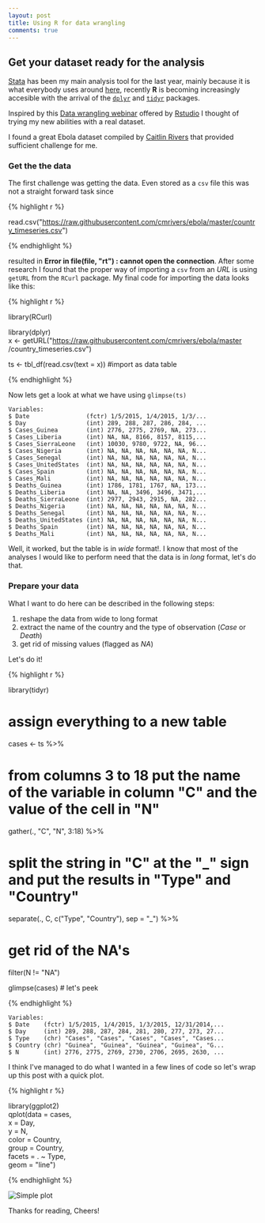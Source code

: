 ```yaml
---
layout: post
title: Using R for data wrangling
comments: true
---
```

## Get your dataset ready for the analysis

[Stata](www.stata.com) has been my main analysis tool for the last year, mainly because it is what everybody uses around [here](http://healthmgt.upei.ca/), recently **R** is becoming increasingly accesible with the arrival of the [`dplyr`](http://cran.rstudio.com/web/packages/dplyr/vignettes/introduction.html) and [`tidyr`](http://cran.r-project.org/web/packages/tidyr/vignettes/tidy-data.html) packages.

Inspired by this [Data wrangling webinar](https://github.com/rstudio/webinars/blob/master/2015-01/wrangling-webinar.pdf) offered by [Rstudio](www.rstudio.com) I thought of trying my new abilities with a real dataset.

I found a great Ebola dataset compiled by [Caitlin Rivers](https://github.com/cmrivers/ebola) that provided sufficient challenge for me.

### Get the the data

The first challenge was getting the data. Even stored as a `csv` file this was not a straight forward task since 

{% highlight r %}

read.csv("https://raw.githubusercontent.com/cmrivers/ebola/master/country_timeseries.csv")

{% endhighlight %}	

resulted in **Error in file(file, "rt") : cannot open the connection**. After some research I found that the proper way of importing a `csv` from an *URL* is using `getURL` from the `RCurl` package. My final code for importing the data looks like this:

{% highlight r %}


library(RCurl)  

library(dplyr)  
x <- getURL("https://raw.githubusercontent.com/cmrivers/ebola/master
/country_timeseries.csv")    

ts <- tbl_df(read.csv(text = x))  #import as data table  

{% endhighlight %}	

Now lets get a look at what we have using `glimpse(ts)`

	Variables:  
	$ Date                (fctr) 1/5/2015, 1/4/2015, 1/3/...  
	$ Day                 (int) 289, 288, 287, 286, 284, ...  
	$ Cases_Guinea        (int) 2776, 2775, 2769, NA, 273...  
	$ Cases_Liberia       (int) NA, NA, 8166, 8157, 8115,...  
	$ Cases_SierraLeone   (int) 10030, 9780, 9722, NA, 96...  
	$ Cases_Nigeria       (int) NA, NA, NA, NA, NA, NA, N...  
	$ Cases_Senegal       (int) NA, NA, NA, NA, NA, NA, N...  
	$ Cases_UnitedStates  (int) NA, NA, NA, NA, NA, NA, N...  
	$ Cases_Spain         (int) NA, NA, NA, NA, NA, NA, N...  
	$ Cases_Mali          (int) NA, NA, NA, NA, NA, NA, N...  
	$ Deaths_Guinea       (int) 1786, 1781, 1767, NA, 173...  
	$ Deaths_Liberia      (int) NA, NA, 3496, 3496, 3471,...  
	$ Deaths_SierraLeone  (int) 2977, 2943, 2915, NA, 282...  
	$ Deaths_Nigeria      (int) NA, NA, NA, NA, NA, NA, N...  
	$ Deaths_Senegal      (int) NA, NA, NA, NA, NA, NA, N...  
	$ Deaths_UnitedStates (int) NA, NA, NA, NA, NA, NA, N...  
	$ Deaths_Spain        (int) NA, NA, NA, NA, NA, NA, N...  
	$ Deaths_Mali         (int) NA, NA, NA, NA, NA, NA, N...  


Well, it worked, but the table is in *wide* format!. I know that most of the analyses I would like to perform need that the data is in *long* format, let's do that.

### Prepare your data

What I want to do here can be described in the following steps:  
	
1. reshape the data from wide to long format
2. extract the name of the country and the type of observation (*Case* or *Death*)
3. get rid of missing values (flagged as *NA*)

Let's do it!

{% highlight r %}

library(tidyr)

# assign everything to a new table                       
cases <- ts %>%                                           
  # from columns 3 to 18 put the name of the variable in column "C" and the value of the cell in "N"  
  gather(., "C", "N", 3:18) %>%                           
  # split the string in "C" at the "_" sign and put the results in "Type" and "Country"    
  separate(., C, c("Type", "Country"), sep = "_") %>%     
  # get rid of the NA's  
  filter(N != "NA")                                       
  
  glimpse(cases)   # let's peek  

{% endhighlight %}	

	Variables:    
	$ Date    (fctr) 1/5/2015, 1/4/2015, 1/3/2015, 12/31/2014,...  
	$ Day     (int) 289, 288, 287, 284, 281, 280, 277, 273, 27...  
	$ Type    (chr) "Cases", "Cases", "Cases", "Cases", "Cases...  
	$ Country (chr) "Guinea", "Guinea", "Guinea", "Guinea", "G...  
	$ N       (int) 2776, 2775, 2769, 2730, 2706, 2695, 2630, ...  

I think I've managed to do what I wanted in a few lines of code so let's wrap up this post with a quick plot.

{% highlight r %}
  
library(ggplot2)  
qplot(data     = cases,  
        x      = Day,  
        y      = N,  
        color  = Country,  
        group  = Country,  
        facets = . ~ Type,  
        geom   = "line")  

{% endhighlight %}	


![Simple plot](https://dl.dropboxusercontent.com/u/128600/posts/Screenshot%202015-01-23%2014.45.15.png)


Thanks for reading, Cheers!

